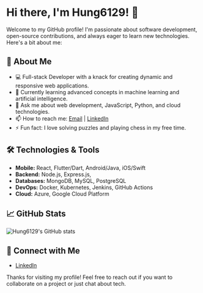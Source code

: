 # Hi there, I'm Hung6129! 👋

Welcome to my GitHub profile! I'm passionate about software development, open-source contributions, and always eager to learn new technologies. Here's a bit about me:

## 🚀 About Me
- 💻 Full-stack Developer with a knack for creating dynamic and responsive web applications.
- 🌱 Currently learning advanced concepts in machine learning and artificial intelligence.
- 💬 Ask me about web development, JavaScript, Python, and cloud technologies.
- 📫 How to reach me: [Email](mailto:hung6129@example.com) | [LinkedIn](https://www.linkedin.com/in/hung6129)
- ⚡ Fun fact: I love solving puzzles and playing chess in my free time.

## 🛠️ Technologies & Tools
- **Mobile:** React, Flutter/Dart, Android/Java, iOS/Swift
- **Backend:** Node.js, Express.js,
- **Databases:** MongoDB, MySQL, PostgreSQL
- **DevOps:** Docker, Kubernetes, Jenkins, GitHub Actions
- **Cloud:** Azure, Google Cloud Platform

## 📈 GitHub Stats
![Hung6129's GitHub stats](https://github-readme-stats.vercel.app/api?username=Hung6129&show_icons=true&theme=radical)

## 🔗 Connect with Me
- [LinkedIn](https://www.linkedin.com/in/hung6129)

Thanks for visiting my profile! Feel free to reach out if you want to collaborate on a project or just chat about tech.
